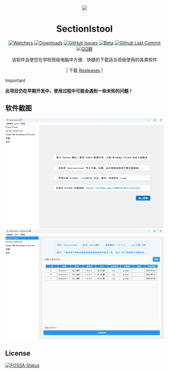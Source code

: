 <div align="center">

<image src="https://github.com/SectionIstool/SectionIstool/raw/main/resources/SectionIstool_icon.png" height="128"/>

# SectionIstool

[![Watchers](https://img.shields.io/github/watchers/SectionIstool/SectionIstool?style=social)](https://github.com/SectionIstool/SectionIstool/watchers)
[![Downloads](https://img.shields.io/github/downloads/SectionIstool/SectionIstool/total?style=social&label=Downloads&logo=github)](https://github.com/SectionIstool/SectionIstool/releases/latest)
[![GitHub Issues](https://img.shields.io/github/issues-search/SectionIstool/SectionIstool?query=is%3Aopen&style=social-square&logo=github&label=Issues&color=%233fb950)](https://github.com/SectionIstool/SectionIstool/issues)
[![Beta](https://img.shields.io/github/v/release/SectionIstool/SectionIstool?include_prereleases&style=social-square&label=测试版)](https://github.com/SectionIstool/SectionIstool/releases/)
[![Github Last Commit](https://img.shields.io/github/last-commit/SectionIstool/SectionIstool)](https://github.com/SectionIstool/SectionIstool/commits/master)
[![QQ群](https://img.shields.io/badge/-QQ%E7%BE%A4%EF%BD%9C833875216-blue?style=flat&logo=TencentQQ)](https://qm.qq.com/q/ASRSNUJuve)

该软件会使您在学校班级电脑中方便、快捷的下载适合班级使用的各类软件

| 下载 [Realeases](https://github.com/SectionIstool/SectionIstool/releases) |

</div>

> [!important]
> **此项目仍在早期开发中，使用过程中可能会遇到一些未知的问题！**

## 软件截图
![关于界面](https://github.com/SectionIstool/SectionIstool/raw/main/ScreenSots/about_Page.png)
![下载界面](https://github.com/SectionIstool/SectionIstool/raw/main/ScreenSots/ClassIsland_Page.png)

## License
[![FOSSA Status](https://app.fossa.com/api/projects/git%2Bgithub.com%2Flzy98276%2FSectionIstool.svg?type=large&issueType=license)](https://app.fossa.com/projects/git%2Bgithub.com%2Flzy98276%2FSectionIstool?ref=badge_large&issueType=license)
